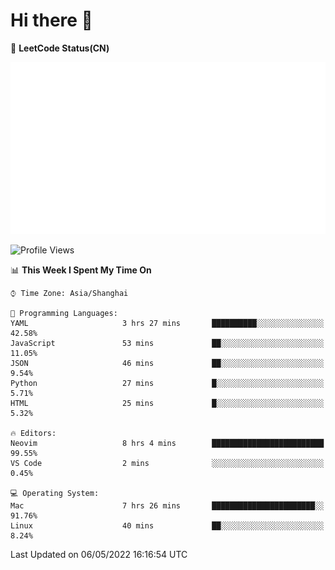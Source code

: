 # Hi there 👋

📝 **LeetCode Status(CN)**

![wsmbsbbz's LeetCode status](https://github.com/wsmbsbbz/wsmbsbbz/blob/main/status.svg)

<!--
**wsmbsbbz/wsmbsbbz** is a ✨ _special_ ✨ repository because its `README.md` (this file) appears on your GitHub profile.

Here are some ideas to get you started:

- 🔭 I’m currently working on ...
- 🌱 I’m currently learning ...
- 👯 I’m looking to collaborate on ...
- 🤔 I’m looking for help with ...
- 💬 Ask me about ...
- 📫 How to reach me: ...
- 😄 Pronouns: ...
- ⚡ Fun fact: ...
-->
<!--START_SECTION:waka-->
![Profile Views](http://img.shields.io/badge/Profile%20Views-4-blue)

📊 **This Week I Spent My Time On** 

```text
⌚︎ Time Zone: Asia/Shanghai

💬 Programming Languages: 
YAML                     3 hrs 27 mins       ██████████░░░░░░░░░░░░░░░   42.58% 
JavaScript               53 mins             ██░░░░░░░░░░░░░░░░░░░░░░░   11.05% 
JSON                     46 mins             ██░░░░░░░░░░░░░░░░░░░░░░░   9.54% 
Python                   27 mins             █░░░░░░░░░░░░░░░░░░░░░░░░   5.71% 
HTML                     25 mins             █░░░░░░░░░░░░░░░░░░░░░░░░   5.32%

🔥 Editors: 
Neovim                   8 hrs 4 mins        █████████████████████████   99.55% 
VS Code                  2 mins              ░░░░░░░░░░░░░░░░░░░░░░░░░   0.45%

💻 Operating System: 
Mac                      7 hrs 26 mins       ███████████████████████░░   91.76% 
Linux                    40 mins             ██░░░░░░░░░░░░░░░░░░░░░░░   8.24%

```


 Last Updated on 06/05/2022 16:16:54 UTC
<!--END_SECTION:waka-->

